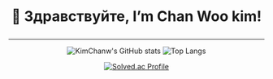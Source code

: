 
<div align=center> 
  <h1>
    
  👋 Здравствуйте, I’m Chan Woo kim!
    
  </h1>
</div>

------

<div align=center> 
  
  ![KimChanw's GitHub stats](https://github-readme-stats.vercel.app/api?username=KimChanw&show_icons=true&theme=cobalt)
  ![Top Langs](https://github-readme-stats.vercel.app/api/top-langs/?username=KimChanw&layout=compact&theme=)
 
</div>

  
<div align=center> 

  [![Solved.ac Profile](http://mazassumnida.wtf/api/generate_badge?boj=chanwoo0628)](https://solved.ac/chanwoo0628)

</div>
